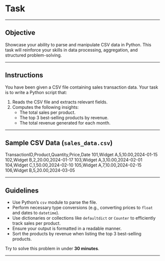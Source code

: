 # Task

---

## Objective

Showcase your ability to parse and manipulate CSV data in Python. This task will reinforce your skills in data processing, aggregation, and structured problem-solving.

---

## Instructions

You have been given a CSV file containing sales transaction data. Your task is to write a Python script that:

1. Reads the CSV file and extracts relevant fields.
2. Computes the following insights:
   - The total sales per product.
   - The top 3 best-selling products by revenue.
   - The total revenue generated for each month.

---

## Sample CSV Data (`sales_data.csv`)
TransactionID,Product,Quantity,Price,Date 101,Widget A,5,10.00,2024-01-15 102,Widget B,2,20.00,2024-01-17 103,Widget A,3,10.00,2024-02-01 104,Widget C,1,50.00,2024-02-10 105,Widget A,7,10.00,2024-02-15 106,Widget B,5,20.00,2024-03-05


---

## Guidelines

- Use Python’s `csv` module to parse the file.
- Perform necessary type conversions (e.g., converting prices to `float` and dates to `datetime`).
- Use dictionaries or collections like `defaultdict` or `Counter` to efficiently track sales per product.
- Ensure your output is formatted in a readable manner.
- Sort the products by revenue when listing the top 3 best-selling products.

Try to solve this problem in under **30 minutes**.

---
